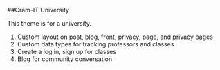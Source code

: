 ##Cram-IT University

This theme is for a university. 

1. Custom layout on post, blog, front, privacy, page, and privacy pages 
2. Custom data types for tracking professors and classes
3. Create a log in, sign up for classes
4. Blog for community conversation